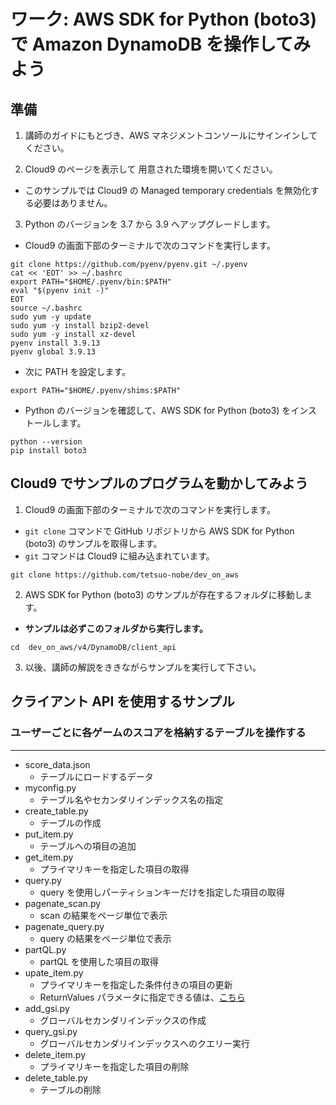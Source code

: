# ワーク: AWS SDK for Python (boto3) で Amazon DynamoDB を操作してみよう

## 準備

1. 講師のガイドにもとづき、AWS マネジメントコンソールにサインインしてください。

2. Cloud9 のページを表示して 用意された環境を開いてください。
  - このサンプルでは Cloud9 の Managed temporary credentials を無効化する必要はありません。

3. Python のバージョンを 3.7 から 3.9 へアップグレードします。
  - Cloud9 の画面下部のターミナルで次のコマンドを実行します。
  ```
  git clone https://github.com/pyenv/pyenv.git ~/.pyenv
  cat << 'EOT' >> ~/.bashrc
  export PATH="$HOME/.pyenv/bin:$PATH"
  eval "$(pyenv init -)"
  EOT
  source ~/.bashrc
  sudo yum -y update
  sudo yum -y install bzip2-devel
  sudo yum -y install xz-devel
  pyenv install 3.9.13
  pyenv global 3.9.13
  
  ```

  - 次に PATH を設定します。
  ```
  export PATH="$HOME/.pyenv/shims:$PATH"
  ```

  - Python のバージョンを確認して、AWS SDK for Python (boto3) をインストールします。
  ```
  python --version
  pip install boto3
  ```

## Cloud9 でサンプルのプログラムを動かしてみよう

1. Cloud9 の画面下部のターミナルで次のコマンドを実行します。
  - `git clone` コマンドで GitHub リポジトリから AWS SDK for Python (boto3) のサンプルを取得します。
  - `git` コマンドは Cloud9 に組み込まれています。
  ```
  git clone https://github.com/tetsuo-nobe/dev_on_aws
  ```

2. AWS SDK for Python (boto3) のサンプルが存在するフォルダに移動します。
  - **サンプルは必ずこのフォルダから実行します。**
  ```
  cd  dev_on_aws/v4/DynamoDB/client_api
  ```

3. 以後、講師の解説をききながらサンプルを実行して下さい。


## クライアント API を使用するサンプル

### ユーザーごとに各ゲームのスコアを格納するテーブルを操作する
---

* score_data.json
  - テーブルにロードするデータ
* myconfig.py
  - テーブル名やセカンダリインデックス名の指定
* create_table.py
  - テーブルの作成
* put_item.py
  - テーブルへの項目の追加
* get_item.py
  - プライマリキーを指定した項目の取得
* query.py
  - query を使用しパーティションキーだけを指定した項目の取得
* pagenate_scan.py
  - scan の結果をページ単位で表示
* pagenate_query.py
  - query の結果をページ単位で表示
* partQL.py
  - partQL を使用した項目の取得
* upate_item.py
  - プライマリキーを指定した条件付きの項目の更新
  - ReturnValues パラメータに指定できる値は、[こちら](https://boto3.amazonaws.com/v1/documentation/api/latest/reference/services/dynamodb/client/update_item.html)
* add_gsi.py
  - グローバルセカンダリインデックスの作成
* query_gsi.py
  - グローバルセカンダリインデックスへのクエリー実行
* delete_item.py
  - プライマリキーを指定した項目の削除  
* delete_table.py
  - テーブルの削除





